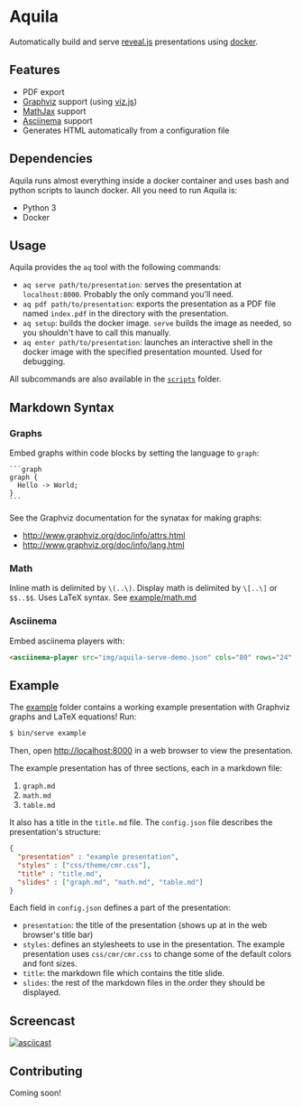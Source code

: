 # Aquila
Automatically build and serve [reveal.js](https://github.com/hakimel/reveal.js/) presentations using [docker](https://github.com/docker/docker).

## Features
* PDF export
* [Graphviz](http://www.graphviz.org/) support (using [viz.js](https://github.com/mdaines/viz.js/))
* [MathJax](https://www.mathjax.org/) support
* [Asciinema](https://asciinema.org/) support
* Generates HTML automatically from a configuration file

## Dependencies
Aquila runs almost everything inside a docker container and uses bash and python
scripts to launch docker. All you need to run Aquila is:
* Python 3
* Docker

## Usage
Aquila provides the `aq` tool with the following commands:
* `aq serve path/to/presentation`: serves the presentation at `localhost:8000`.
  Probably the only command you'll need.
* `aq pdf path/to/presentation`: exports the presentation as a PDF file named 
  `index.pdf` in the directory with the presentation.
* `aq setup`: builds the docker image. `serve` builds the image as needed, so 
  you shouldn't have to call this manually.
* `aq enter path/to/presentation`: launches an interactive shell in the docker 
  image with the specified presentation mounted. Used for debugging.

All subcommands are also available in the [`scripts`](scripts) folder.

## Markdown Syntax
### Graphs
Embed graphs within code blocks by setting the language to `graph`:
<pre lang="no-highlight"><code>```graph
graph {
  Hello -> World;
}
```
</code></pre>


See the Graphviz documentation for the synatax for making graphs:
* http://www.graphviz.org/doc/info/attrs.html
* http://www.graphviz.org/doc/info/lang.html

### Math
Inline math is delimited by `\(..\)`. Display math is delimited by `\[..\]`
or `$$..$$`. Uses LaTeX syntax. See [example/math.md](example/math.md)

### Asciinema
Embed asciinema players with:
```html
<asciinema-player src="img/aquila-serve-demo.json" cols="80" rows="24" font-size="14px"></asciinema-player>
```

## Example
The [example](example) folder contains a working example presentation with Graphviz
graphs and LaTeX equations! Run:
```bash
$ bin/serve example
```
Then, open [http://localhost:8000](http://localhost:8000) in a web browser to view
the presentation.

The example presentation has of three sections, each in a markdown file:

1. `graph.md`
1. `math.md`
1. `table.md`

It also has a title in the `title.md` file. The `config.json` file describes the
presentation's structure:
```json
{
  "presentation" : "example presentation",
  "styles" : ["css/theme/cmr.css"],
  "title" : "title.md",
  "slides" : ["graph.md", "math.md", "table.md"]
}
```
Each field in `config.json` defines a part of the presentation:
* `presentation`: the title of the presentation (shows up at in the web browser's
title bar)
* `styles`: defines an stylesheets to use in the presentation. The example presentation
uses `css/cmr/cmr.css` to change some of the default colors and font sizes.
* `title`: the markdown file which contains the title slide.
* `slides`: the rest of the markdown files in the order they should be displayed.

## Screencast
[![asciicast](https://asciinema.org/a/bcdmrv8e8xrcdjmmvxihe4p05.png)](https://asciinema.org/a/bcdmrv8e8xrcdjmmvxihe4p05)

## Contributing
Coming soon!
